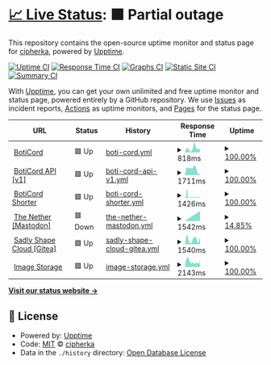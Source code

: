 # [📈 Live Status](https://uptime.sqdsh.top): <!--live status--> **🟧 Partial outage**

This repository contains the open-source uptime monitor and status page for [cipherka](https://sqdsh.top), powered by [Upptime](https://github.com/upptime/upptime).

[![Uptime CI](https://github.com/vlfz/uptime.sqdsh.top/workflows/Uptime%20CI/badge.svg)](https://github.com/vlfz/uptime.sqdsh.top/actions?query=workflow%3A%22Uptime+CI%22)
[![Response Time CI](https://github.com/vlfz/uptime.sqdsh.top/workflows/Response%20Time%20CI/badge.svg)](https://github.com/vlfz/uptime.sqdsh.top/actions?query=workflow%3A%22Response+Time+CI%22)
[![Graphs CI](https://github.com/vlfz/uptime.sqdsh.top/workflows/Graphs%20CI/badge.svg)](https://github.com/vlfz/uptime.sqdsh.top/actions?query=workflow%3A%22Graphs+CI%22)
[![Static Site CI](https://github.com/vlfz/uptime.sqdsh.top/workflows/Static%20Site%20CI/badge.svg)](https://github.com/vlfz/uptime.sqdsh.top/actions?query=workflow%3A%22Static+Site+CI%22)
[![Summary CI](https://github.com/vlfz/uptime.sqdsh.top/workflows/Summary%20CI/badge.svg)](https://github.com/vlfz/uptime.sqdsh.top/actions?query=workflow%3A%22Summary+CI%22)

With [Upptime](https://upptime.js.org), you can get your own unlimited and free uptime monitor and status page, powered entirely by a GitHub repository. We use [Issues](https://github.com/vlfz/uptime.sqdsh.top/issues) as incident reports, [Actions](https://github.com/vlfz/uptime.sqdsh.top/actions) as uptime monitors, and [Pages](https://uptime.sqdsh.top) for the status page.

<!--start: status pages-->
<!-- This summary is generated by Upptime (https://github.com/upptime/upptime) -->
<!-- Do not edit this manually, your changes will be overwritten -->
<!-- prettier-ignore -->
| URL | Status | History | Response Time | Uptime |
| --- | ------ | ------- | ------------- | ------ |
| <img alt="" src="https://favicons.githubusercontent.com/boticord.top" height="13"> [BotiCord](https://boticord.top) | 🟩 Up | [boti-cord.yml](https://github.com/vlfz/uptime.sqdsh.top/commits/HEAD/history/boti-cord.yml) | <details><summary><img alt="Response time graph" src="./graphs/boti-cord/response-time-week.png" height="20"> 818ms</summary><br><a href="https://uptime.sqdsh.top/history/boti-cord"><img alt="Response time 818" src="https://img.shields.io/endpoint?url=https%3A%2F%2Fraw.githubusercontent.com%2Fvlfz%2Fuptime.sqdsh.top%2FHEAD%2Fapi%2Fboti-cord%2Fresponse-time.json"></a><br><a href="https://uptime.sqdsh.top/history/boti-cord"><img alt="24-hour response time 818" src="https://img.shields.io/endpoint?url=https%3A%2F%2Fraw.githubusercontent.com%2Fvlfz%2Fuptime.sqdsh.top%2FHEAD%2Fapi%2Fboti-cord%2Fresponse-time-day.json"></a><br><a href="https://uptime.sqdsh.top/history/boti-cord"><img alt="7-day response time 818" src="https://img.shields.io/endpoint?url=https%3A%2F%2Fraw.githubusercontent.com%2Fvlfz%2Fuptime.sqdsh.top%2FHEAD%2Fapi%2Fboti-cord%2Fresponse-time-week.json"></a><br><a href="https://uptime.sqdsh.top/history/boti-cord"><img alt="30-day response time 818" src="https://img.shields.io/endpoint?url=https%3A%2F%2Fraw.githubusercontent.com%2Fvlfz%2Fuptime.sqdsh.top%2FHEAD%2Fapi%2Fboti-cord%2Fresponse-time-month.json"></a><br><a href="https://uptime.sqdsh.top/history/boti-cord"><img alt="1-year response time 818" src="https://img.shields.io/endpoint?url=https%3A%2F%2Fraw.githubusercontent.com%2Fvlfz%2Fuptime.sqdsh.top%2FHEAD%2Fapi%2Fboti-cord%2Fresponse-time-year.json"></a></details> | <details><summary><a href="https://uptime.sqdsh.top/history/boti-cord">100.00%</a></summary><a href="https://uptime.sqdsh.top/history/boti-cord"><img alt="All-time uptime 100.00%" src="https://img.shields.io/endpoint?url=https%3A%2F%2Fraw.githubusercontent.com%2Fvlfz%2Fuptime.sqdsh.top%2FHEAD%2Fapi%2Fboti-cord%2Fuptime.json"></a><br><a href="https://uptime.sqdsh.top/history/boti-cord"><img alt="24-hour uptime 100.00%" src="https://img.shields.io/endpoint?url=https%3A%2F%2Fraw.githubusercontent.com%2Fvlfz%2Fuptime.sqdsh.top%2FHEAD%2Fapi%2Fboti-cord%2Fuptime-day.json"></a><br><a href="https://uptime.sqdsh.top/history/boti-cord"><img alt="7-day uptime 100.00%" src="https://img.shields.io/endpoint?url=https%3A%2F%2Fraw.githubusercontent.com%2Fvlfz%2Fuptime.sqdsh.top%2FHEAD%2Fapi%2Fboti-cord%2Fuptime-week.json"></a><br><a href="https://uptime.sqdsh.top/history/boti-cord"><img alt="30-day uptime 100.00%" src="https://img.shields.io/endpoint?url=https%3A%2F%2Fraw.githubusercontent.com%2Fvlfz%2Fuptime.sqdsh.top%2FHEAD%2Fapi%2Fboti-cord%2Fuptime-month.json"></a><br><a href="https://uptime.sqdsh.top/history/boti-cord"><img alt="1-year uptime 100.00%" src="https://img.shields.io/endpoint?url=https%3A%2F%2Fraw.githubusercontent.com%2Fvlfz%2Fuptime.sqdsh.top%2FHEAD%2Fapi%2Fboti-cord%2Fuptime-year.json"></a></details>
| <img alt="" src="https://favicons.githubusercontent.com/boticord.top" height="13"> [BotiCord API [v1]](https://boticord.top/api/v1) | 🟩 Up | [boti-cord-api-v1.yml](https://github.com/vlfz/uptime.sqdsh.top/commits/HEAD/history/boti-cord-api-v1.yml) | <details><summary><img alt="Response time graph" src="./graphs/boti-cord-api-v1/response-time-week.png" height="20"> 1711ms</summary><br><a href="https://uptime.sqdsh.top/history/boti-cord-api-v1"><img alt="Response time 1711" src="https://img.shields.io/endpoint?url=https%3A%2F%2Fraw.githubusercontent.com%2Fvlfz%2Fuptime.sqdsh.top%2FHEAD%2Fapi%2Fboti-cord-api-v1%2Fresponse-time.json"></a><br><a href="https://uptime.sqdsh.top/history/boti-cord-api-v1"><img alt="24-hour response time 1711" src="https://img.shields.io/endpoint?url=https%3A%2F%2Fraw.githubusercontent.com%2Fvlfz%2Fuptime.sqdsh.top%2FHEAD%2Fapi%2Fboti-cord-api-v1%2Fresponse-time-day.json"></a><br><a href="https://uptime.sqdsh.top/history/boti-cord-api-v1"><img alt="7-day response time 1711" src="https://img.shields.io/endpoint?url=https%3A%2F%2Fraw.githubusercontent.com%2Fvlfz%2Fuptime.sqdsh.top%2FHEAD%2Fapi%2Fboti-cord-api-v1%2Fresponse-time-week.json"></a><br><a href="https://uptime.sqdsh.top/history/boti-cord-api-v1"><img alt="30-day response time 1711" src="https://img.shields.io/endpoint?url=https%3A%2F%2Fraw.githubusercontent.com%2Fvlfz%2Fuptime.sqdsh.top%2FHEAD%2Fapi%2Fboti-cord-api-v1%2Fresponse-time-month.json"></a><br><a href="https://uptime.sqdsh.top/history/boti-cord-api-v1"><img alt="1-year response time 1711" src="https://img.shields.io/endpoint?url=https%3A%2F%2Fraw.githubusercontent.com%2Fvlfz%2Fuptime.sqdsh.top%2FHEAD%2Fapi%2Fboti-cord-api-v1%2Fresponse-time-year.json"></a></details> | <details><summary><a href="https://uptime.sqdsh.top/history/boti-cord-api-v1">100.00%</a></summary><a href="https://uptime.sqdsh.top/history/boti-cord-api-v1"><img alt="All-time uptime 100.00%" src="https://img.shields.io/endpoint?url=https%3A%2F%2Fraw.githubusercontent.com%2Fvlfz%2Fuptime.sqdsh.top%2FHEAD%2Fapi%2Fboti-cord-api-v1%2Fuptime.json"></a><br><a href="https://uptime.sqdsh.top/history/boti-cord-api-v1"><img alt="24-hour uptime 100.00%" src="https://img.shields.io/endpoint?url=https%3A%2F%2Fraw.githubusercontent.com%2Fvlfz%2Fuptime.sqdsh.top%2FHEAD%2Fapi%2Fboti-cord-api-v1%2Fuptime-day.json"></a><br><a href="https://uptime.sqdsh.top/history/boti-cord-api-v1"><img alt="7-day uptime 100.00%" src="https://img.shields.io/endpoint?url=https%3A%2F%2Fraw.githubusercontent.com%2Fvlfz%2Fuptime.sqdsh.top%2FHEAD%2Fapi%2Fboti-cord-api-v1%2Fuptime-week.json"></a><br><a href="https://uptime.sqdsh.top/history/boti-cord-api-v1"><img alt="30-day uptime 100.00%" src="https://img.shields.io/endpoint?url=https%3A%2F%2Fraw.githubusercontent.com%2Fvlfz%2Fuptime.sqdsh.top%2FHEAD%2Fapi%2Fboti-cord-api-v1%2Fuptime-month.json"></a><br><a href="https://uptime.sqdsh.top/history/boti-cord-api-v1"><img alt="1-year uptime 100.00%" src="https://img.shields.io/endpoint?url=https%3A%2F%2Fraw.githubusercontent.com%2Fvlfz%2Fuptime.sqdsh.top%2FHEAD%2Fapi%2Fboti-cord-api-v1%2Fuptime-year.json"></a></details>
| <img alt="" src="https://favicons.githubusercontent.com/dsrv.top" height="13"> [BotiCord Shorter](https://dsrv.top) | 🟩 Up | [boti-cord-shorter.yml](https://github.com/vlfz/uptime.sqdsh.top/commits/HEAD/history/boti-cord-shorter.yml) | <details><summary><img alt="Response time graph" src="./graphs/boti-cord-shorter/response-time-week.png" height="20"> 1426ms</summary><br><a href="https://uptime.sqdsh.top/history/boti-cord-shorter"><img alt="Response time 1426" src="https://img.shields.io/endpoint?url=https%3A%2F%2Fraw.githubusercontent.com%2Fvlfz%2Fuptime.sqdsh.top%2FHEAD%2Fapi%2Fboti-cord-shorter%2Fresponse-time.json"></a><br><a href="https://uptime.sqdsh.top/history/boti-cord-shorter"><img alt="24-hour response time 1426" src="https://img.shields.io/endpoint?url=https%3A%2F%2Fraw.githubusercontent.com%2Fvlfz%2Fuptime.sqdsh.top%2FHEAD%2Fapi%2Fboti-cord-shorter%2Fresponse-time-day.json"></a><br><a href="https://uptime.sqdsh.top/history/boti-cord-shorter"><img alt="7-day response time 1426" src="https://img.shields.io/endpoint?url=https%3A%2F%2Fraw.githubusercontent.com%2Fvlfz%2Fuptime.sqdsh.top%2FHEAD%2Fapi%2Fboti-cord-shorter%2Fresponse-time-week.json"></a><br><a href="https://uptime.sqdsh.top/history/boti-cord-shorter"><img alt="30-day response time 1426" src="https://img.shields.io/endpoint?url=https%3A%2F%2Fraw.githubusercontent.com%2Fvlfz%2Fuptime.sqdsh.top%2FHEAD%2Fapi%2Fboti-cord-shorter%2Fresponse-time-month.json"></a><br><a href="https://uptime.sqdsh.top/history/boti-cord-shorter"><img alt="1-year response time 1426" src="https://img.shields.io/endpoint?url=https%3A%2F%2Fraw.githubusercontent.com%2Fvlfz%2Fuptime.sqdsh.top%2FHEAD%2Fapi%2Fboti-cord-shorter%2Fresponse-time-year.json"></a></details> | <details><summary><a href="https://uptime.sqdsh.top/history/boti-cord-shorter">100.00%</a></summary><a href="https://uptime.sqdsh.top/history/boti-cord-shorter"><img alt="All-time uptime 100.00%" src="https://img.shields.io/endpoint?url=https%3A%2F%2Fraw.githubusercontent.com%2Fvlfz%2Fuptime.sqdsh.top%2FHEAD%2Fapi%2Fboti-cord-shorter%2Fuptime.json"></a><br><a href="https://uptime.sqdsh.top/history/boti-cord-shorter"><img alt="24-hour uptime 100.00%" src="https://img.shields.io/endpoint?url=https%3A%2F%2Fraw.githubusercontent.com%2Fvlfz%2Fuptime.sqdsh.top%2FHEAD%2Fapi%2Fboti-cord-shorter%2Fuptime-day.json"></a><br><a href="https://uptime.sqdsh.top/history/boti-cord-shorter"><img alt="7-day uptime 100.00%" src="https://img.shields.io/endpoint?url=https%3A%2F%2Fraw.githubusercontent.com%2Fvlfz%2Fuptime.sqdsh.top%2FHEAD%2Fapi%2Fboti-cord-shorter%2Fuptime-week.json"></a><br><a href="https://uptime.sqdsh.top/history/boti-cord-shorter"><img alt="30-day uptime 100.00%" src="https://img.shields.io/endpoint?url=https%3A%2F%2Fraw.githubusercontent.com%2Fvlfz%2Fuptime.sqdsh.top%2FHEAD%2Fapi%2Fboti-cord-shorter%2Fuptime-month.json"></a><br><a href="https://uptime.sqdsh.top/history/boti-cord-shorter"><img alt="1-year uptime 100.00%" src="https://img.shields.io/endpoint?url=https%3A%2F%2Fraw.githubusercontent.com%2Fvlfz%2Fuptime.sqdsh.top%2FHEAD%2Fapi%2Fboti-cord-shorter%2Fuptime-year.json"></a></details>
| <img alt="" src="https://favicons.githubusercontent.com/nether.sqdsh.top" height="13"> [The Nether [Mastodon]](https://nether.sqdsh.top) | 🟥 Down | [the-nether-mastodon.yml](https://github.com/vlfz/uptime.sqdsh.top/commits/HEAD/history/the-nether-mastodon.yml) | <details><summary><img alt="Response time graph" src="./graphs/the-nether-mastodon/response-time-week.png" height="20"> 1542ms</summary><br><a href="https://uptime.sqdsh.top/history/the-nether-mastodon"><img alt="Response time 1542" src="https://img.shields.io/endpoint?url=https%3A%2F%2Fraw.githubusercontent.com%2Fvlfz%2Fuptime.sqdsh.top%2FHEAD%2Fapi%2Fthe-nether-mastodon%2Fresponse-time.json"></a><br><a href="https://uptime.sqdsh.top/history/the-nether-mastodon"><img alt="24-hour response time 1542" src="https://img.shields.io/endpoint?url=https%3A%2F%2Fraw.githubusercontent.com%2Fvlfz%2Fuptime.sqdsh.top%2FHEAD%2Fapi%2Fthe-nether-mastodon%2Fresponse-time-day.json"></a><br><a href="https://uptime.sqdsh.top/history/the-nether-mastodon"><img alt="7-day response time 1542" src="https://img.shields.io/endpoint?url=https%3A%2F%2Fraw.githubusercontent.com%2Fvlfz%2Fuptime.sqdsh.top%2FHEAD%2Fapi%2Fthe-nether-mastodon%2Fresponse-time-week.json"></a><br><a href="https://uptime.sqdsh.top/history/the-nether-mastodon"><img alt="30-day response time 1542" src="https://img.shields.io/endpoint?url=https%3A%2F%2Fraw.githubusercontent.com%2Fvlfz%2Fuptime.sqdsh.top%2FHEAD%2Fapi%2Fthe-nether-mastodon%2Fresponse-time-month.json"></a><br><a href="https://uptime.sqdsh.top/history/the-nether-mastodon"><img alt="1-year response time 1542" src="https://img.shields.io/endpoint?url=https%3A%2F%2Fraw.githubusercontent.com%2Fvlfz%2Fuptime.sqdsh.top%2FHEAD%2Fapi%2Fthe-nether-mastodon%2Fresponse-time-year.json"></a></details> | <details><summary><a href="https://uptime.sqdsh.top/history/the-nether-mastodon">14.85%</a></summary><a href="https://uptime.sqdsh.top/history/the-nether-mastodon"><img alt="All-time uptime 14.85%" src="https://img.shields.io/endpoint?url=https%3A%2F%2Fraw.githubusercontent.com%2Fvlfz%2Fuptime.sqdsh.top%2FHEAD%2Fapi%2Fthe-nether-mastodon%2Fuptime.json"></a><br><a href="https://uptime.sqdsh.top/history/the-nether-mastodon"><img alt="24-hour uptime 14.85%" src="https://img.shields.io/endpoint?url=https%3A%2F%2Fraw.githubusercontent.com%2Fvlfz%2Fuptime.sqdsh.top%2FHEAD%2Fapi%2Fthe-nether-mastodon%2Fuptime-day.json"></a><br><a href="https://uptime.sqdsh.top/history/the-nether-mastodon"><img alt="7-day uptime 14.85%" src="https://img.shields.io/endpoint?url=https%3A%2F%2Fraw.githubusercontent.com%2Fvlfz%2Fuptime.sqdsh.top%2FHEAD%2Fapi%2Fthe-nether-mastodon%2Fuptime-week.json"></a><br><a href="https://uptime.sqdsh.top/history/the-nether-mastodon"><img alt="30-day uptime 14.85%" src="https://img.shields.io/endpoint?url=https%3A%2F%2Fraw.githubusercontent.com%2Fvlfz%2Fuptime.sqdsh.top%2FHEAD%2Fapi%2Fthe-nether-mastodon%2Fuptime-month.json"></a><br><a href="https://uptime.sqdsh.top/history/the-nether-mastodon"><img alt="1-year uptime 14.85%" src="https://img.shields.io/endpoint?url=https%3A%2F%2Fraw.githubusercontent.com%2Fvlfz%2Fuptime.sqdsh.top%2FHEAD%2Fapi%2Fthe-nether-mastodon%2Fuptime-year.json"></a></details>
| <img alt="" src="https://favicons.githubusercontent.com/git.sqdsh.top" height="13"> [Sadly Shape Cloud [Gitea]](https://git.sqdsh.top) | 🟩 Up | [sadly-shape-cloud-gitea.yml](https://github.com/vlfz/uptime.sqdsh.top/commits/HEAD/history/sadly-shape-cloud-gitea.yml) | <details><summary><img alt="Response time graph" src="./graphs/sadly-shape-cloud-gitea/response-time-week.png" height="20"> 1540ms</summary><br><a href="https://uptime.sqdsh.top/history/sadly-shape-cloud-gitea"><img alt="Response time 1540" src="https://img.shields.io/endpoint?url=https%3A%2F%2Fraw.githubusercontent.com%2Fvlfz%2Fuptime.sqdsh.top%2FHEAD%2Fapi%2Fsadly-shape-cloud-gitea%2Fresponse-time.json"></a><br><a href="https://uptime.sqdsh.top/history/sadly-shape-cloud-gitea"><img alt="24-hour response time 1540" src="https://img.shields.io/endpoint?url=https%3A%2F%2Fraw.githubusercontent.com%2Fvlfz%2Fuptime.sqdsh.top%2FHEAD%2Fapi%2Fsadly-shape-cloud-gitea%2Fresponse-time-day.json"></a><br><a href="https://uptime.sqdsh.top/history/sadly-shape-cloud-gitea"><img alt="7-day response time 1540" src="https://img.shields.io/endpoint?url=https%3A%2F%2Fraw.githubusercontent.com%2Fvlfz%2Fuptime.sqdsh.top%2FHEAD%2Fapi%2Fsadly-shape-cloud-gitea%2Fresponse-time-week.json"></a><br><a href="https://uptime.sqdsh.top/history/sadly-shape-cloud-gitea"><img alt="30-day response time 1540" src="https://img.shields.io/endpoint?url=https%3A%2F%2Fraw.githubusercontent.com%2Fvlfz%2Fuptime.sqdsh.top%2FHEAD%2Fapi%2Fsadly-shape-cloud-gitea%2Fresponse-time-month.json"></a><br><a href="https://uptime.sqdsh.top/history/sadly-shape-cloud-gitea"><img alt="1-year response time 1540" src="https://img.shields.io/endpoint?url=https%3A%2F%2Fraw.githubusercontent.com%2Fvlfz%2Fuptime.sqdsh.top%2FHEAD%2Fapi%2Fsadly-shape-cloud-gitea%2Fresponse-time-year.json"></a></details> | <details><summary><a href="https://uptime.sqdsh.top/history/sadly-shape-cloud-gitea">100.00%</a></summary><a href="https://uptime.sqdsh.top/history/sadly-shape-cloud-gitea"><img alt="All-time uptime 100.00%" src="https://img.shields.io/endpoint?url=https%3A%2F%2Fraw.githubusercontent.com%2Fvlfz%2Fuptime.sqdsh.top%2FHEAD%2Fapi%2Fsadly-shape-cloud-gitea%2Fuptime.json"></a><br><a href="https://uptime.sqdsh.top/history/sadly-shape-cloud-gitea"><img alt="24-hour uptime 100.00%" src="https://img.shields.io/endpoint?url=https%3A%2F%2Fraw.githubusercontent.com%2Fvlfz%2Fuptime.sqdsh.top%2FHEAD%2Fapi%2Fsadly-shape-cloud-gitea%2Fuptime-day.json"></a><br><a href="https://uptime.sqdsh.top/history/sadly-shape-cloud-gitea"><img alt="7-day uptime 100.00%" src="https://img.shields.io/endpoint?url=https%3A%2F%2Fraw.githubusercontent.com%2Fvlfz%2Fuptime.sqdsh.top%2FHEAD%2Fapi%2Fsadly-shape-cloud-gitea%2Fuptime-week.json"></a><br><a href="https://uptime.sqdsh.top/history/sadly-shape-cloud-gitea"><img alt="30-day uptime 100.00%" src="https://img.shields.io/endpoint?url=https%3A%2F%2Fraw.githubusercontent.com%2Fvlfz%2Fuptime.sqdsh.top%2FHEAD%2Fapi%2Fsadly-shape-cloud-gitea%2Fuptime-month.json"></a><br><a href="https://uptime.sqdsh.top/history/sadly-shape-cloud-gitea"><img alt="1-year uptime 100.00%" src="https://img.shields.io/endpoint?url=https%3A%2F%2Fraw.githubusercontent.com%2Fvlfz%2Fuptime.sqdsh.top%2FHEAD%2Fapi%2Fsadly-shape-cloud-gitea%2Fuptime-year.json"></a></details>
| <img alt="" src="https://favicons.githubusercontent.com/img.sqdsh.top" height="13"> [Image Storage](https://img.sqdsh.top) | 🟩 Up | [image-storage.yml](https://github.com/vlfz/uptime.sqdsh.top/commits/HEAD/history/image-storage.yml) | <details><summary><img alt="Response time graph" src="./graphs/image-storage/response-time-week.png" height="20"> 2143ms</summary><br><a href="https://uptime.sqdsh.top/history/image-storage"><img alt="Response time 2143" src="https://img.shields.io/endpoint?url=https%3A%2F%2Fraw.githubusercontent.com%2Fvlfz%2Fuptime.sqdsh.top%2FHEAD%2Fapi%2Fimage-storage%2Fresponse-time.json"></a><br><a href="https://uptime.sqdsh.top/history/image-storage"><img alt="24-hour response time 2143" src="https://img.shields.io/endpoint?url=https%3A%2F%2Fraw.githubusercontent.com%2Fvlfz%2Fuptime.sqdsh.top%2FHEAD%2Fapi%2Fimage-storage%2Fresponse-time-day.json"></a><br><a href="https://uptime.sqdsh.top/history/image-storage"><img alt="7-day response time 2143" src="https://img.shields.io/endpoint?url=https%3A%2F%2Fraw.githubusercontent.com%2Fvlfz%2Fuptime.sqdsh.top%2FHEAD%2Fapi%2Fimage-storage%2Fresponse-time-week.json"></a><br><a href="https://uptime.sqdsh.top/history/image-storage"><img alt="30-day response time 2143" src="https://img.shields.io/endpoint?url=https%3A%2F%2Fraw.githubusercontent.com%2Fvlfz%2Fuptime.sqdsh.top%2FHEAD%2Fapi%2Fimage-storage%2Fresponse-time-month.json"></a><br><a href="https://uptime.sqdsh.top/history/image-storage"><img alt="1-year response time 2143" src="https://img.shields.io/endpoint?url=https%3A%2F%2Fraw.githubusercontent.com%2Fvlfz%2Fuptime.sqdsh.top%2FHEAD%2Fapi%2Fimage-storage%2Fresponse-time-year.json"></a></details> | <details><summary><a href="https://uptime.sqdsh.top/history/image-storage">100.00%</a></summary><a href="https://uptime.sqdsh.top/history/image-storage"><img alt="All-time uptime 100.00%" src="https://img.shields.io/endpoint?url=https%3A%2F%2Fraw.githubusercontent.com%2Fvlfz%2Fuptime.sqdsh.top%2FHEAD%2Fapi%2Fimage-storage%2Fuptime.json"></a><br><a href="https://uptime.sqdsh.top/history/image-storage"><img alt="24-hour uptime 100.00%" src="https://img.shields.io/endpoint?url=https%3A%2F%2Fraw.githubusercontent.com%2Fvlfz%2Fuptime.sqdsh.top%2FHEAD%2Fapi%2Fimage-storage%2Fuptime-day.json"></a><br><a href="https://uptime.sqdsh.top/history/image-storage"><img alt="7-day uptime 100.00%" src="https://img.shields.io/endpoint?url=https%3A%2F%2Fraw.githubusercontent.com%2Fvlfz%2Fuptime.sqdsh.top%2FHEAD%2Fapi%2Fimage-storage%2Fuptime-week.json"></a><br><a href="https://uptime.sqdsh.top/history/image-storage"><img alt="30-day uptime 100.00%" src="https://img.shields.io/endpoint?url=https%3A%2F%2Fraw.githubusercontent.com%2Fvlfz%2Fuptime.sqdsh.top%2FHEAD%2Fapi%2Fimage-storage%2Fuptime-month.json"></a><br><a href="https://uptime.sqdsh.top/history/image-storage"><img alt="1-year uptime 100.00%" src="https://img.shields.io/endpoint?url=https%3A%2F%2Fraw.githubusercontent.com%2Fvlfz%2Fuptime.sqdsh.top%2FHEAD%2Fapi%2Fimage-storage%2Fuptime-year.json"></a></details>

<!--end: status pages-->

[**Visit our status website →**](https://uptime.sqdsh.top)

## 📄 License

- Powered by: [Upptime](https://github.com/upptime/upptime)
- Code: [MIT](./LICENSE) © [cipherka](https://sqdsh.top)
- Data in the `./history` directory: [Open Database License](https://opendatacommons.org/licenses/odbl/1-0/)
